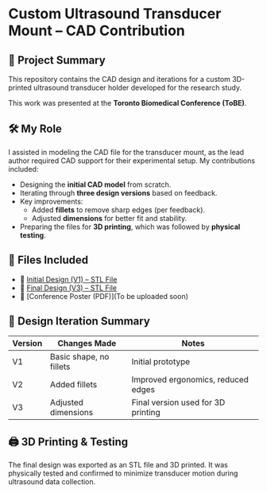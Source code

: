 # Custom Ultrasound Transducer Mount – CAD Contribution

## 📝 Project Summary

This repository contains the CAD design and iterations for a custom 3D-printed ultrasound transducer holder developed for the research study.

This work was presented at the **Toronto Biomedical Conference (ToBE)**.

## 🛠️ My Role

I assisted in modeling the CAD file for the transducer mount, as the lead author required CAD support for their experimental setup. My contributions included:

- Designing the **initial CAD model** from scratch.
- Iterating through **three design versions** based on feedback.
- Key improvements:
  - Added **fillets** to remove sharp edges (per feedback).
  - Adjusted **dimensions** for better fit and stability.
- Preparing the files for **3D printing**, which was followed by **physical testing**.

## 📁 Files Included

- 🧱 [Initial Design (V1) – STL File](https://github.com/nili-yay/ProjectHub/blob/main/CAD-Modeling/Custom%20Ultrasound%20Transducer%20Mount/First_Iteration.STL)  
- 🧱 [Final Design (V3) – STL File](https://github.com/nili-yay/ProjectHub/blob/main/CAD-Modeling/Custom%20Ultrasound%20Transducer%20Mount/Final.stl)  
- 📄 [Conference Poster (PDF)](To be uploaded soon)


## 🔁 Design Iteration Summary

| Version | Changes Made            | Notes                                |
|---------|-------------------------|--------------------------------------|
| V1      | Basic shape, no fillets | Initial prototype                     |
| V2      | Added fillets           | Improved ergonomics, reduced edges   |
| V3      | Adjusted dimensions     | Final version used for 3D printing   |

## 🖨️ 3D Printing & Testing

The final design was exported as an STL file and 3D printed. It was physically tested and confirmed to minimize transducer motion during ultrasound data collection.

